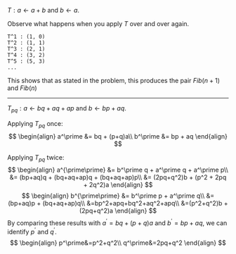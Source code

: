 $T:a\leftarrow a+b\text{ and } b\leftarrow a$.

Observe what happens when you apply $T$ over and over again.
```
T^1 : (1, 0)
T^2 : (1, 1)
T^3 : (2, 1)
T^4 : (3, 2)
T^5 : (5, 3)
...
```

This shows that as stated in the problem, this produces the pair $Fib(n+1)$ and $Fib(n)$

---

$T_{pq}:a\leftarrow bq+aq+ap \text{ and } b\leftarrow bp+aq$.

Applying $T_{pq}$ once:
$$
\begin{align}
a^\prime &= bq + (p+q)a\\
b^\prime &= bp + aq
\end{align}
$$

Applying $T_{pq}$ twice:
$$
\begin{align}
a^{\prime\prime} &= b^\prime q + a^\prime q + a^\prime p\\
&= (bp+aq)q + (bq+aq+ap)q + (bq+aq+ap)p\\
&= (2pq+q^2)b + (p^2 + 2pq + 2q^2)a
\end{align}
$$
$$
\begin{align}
b^{\prime\prime} &= b^\prime p + a^\prime q\\
&= (bp+aq)p + (bq+aq+ap)q\\
&=bp^2+apq+bq^2+aq^2+apq\\
&=(p^2+q^2)b + (2pq+q^2)a
\end{align}
$$
By comparing these results with $a^\prime=bq+(p+q)a$ and $b^\prime=bp+aq$, we can identify $p^\prime$ and $q^\prime$.
$$
\begin{align}
p^\prime&=p^2+q^2\\
q^\prime&=2pq+q^2
\end{align}
$$